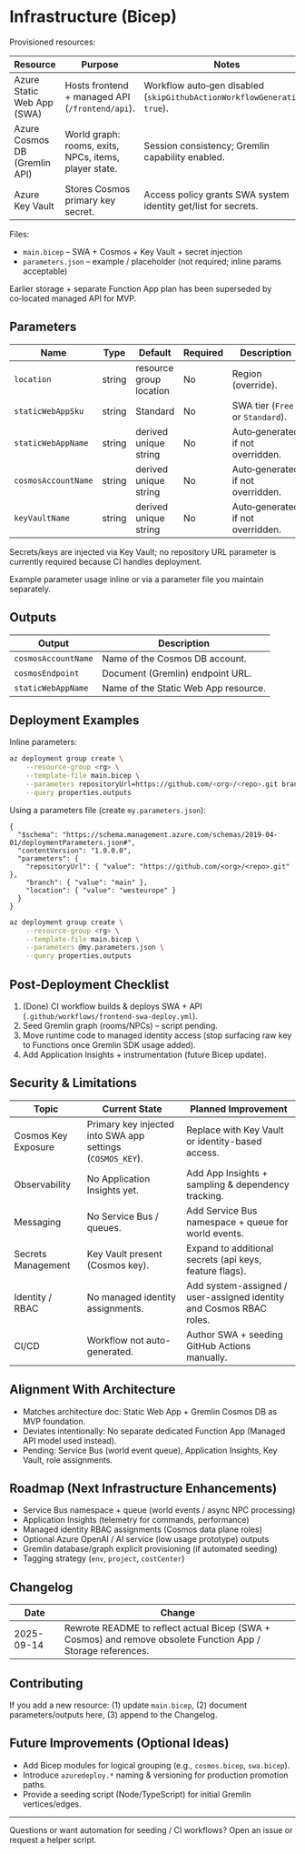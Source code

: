 # Infrastructure (Bicep)

Provisioned resources:

| Resource                      | Purpose                                               | Notes                                                                    |
| ----------------------------- | ----------------------------------------------------- | ------------------------------------------------------------------------ |
| Azure Static Web App (SWA)    | Hosts frontend + managed API (`/frontend/api`).       | Workflow auto‑gen disabled (`skipGithubActionWorkflowGeneration: true`). |
| Azure Cosmos DB (Gremlin API) | World graph: rooms, exits, NPCs, items, player state. | Session consistency; Gremlin capability enabled.                         |
| Azure Key Vault               | Stores Cosmos primary key secret.                     | Access policy grants SWA system identity get/list for secrets.           |

Files:

- `main.bicep` – SWA + Cosmos + Key Vault + secret injection
- `parameters.json` – example / placeholder (not required; inline params acceptable)

Earlier storage + separate Function App plan has been superseded by co‑located managed API for MVP.

## Parameters

| Name                | Type   | Default                 | Required | Description                       |
| ------------------- | ------ | ----------------------- | -------- | --------------------------------- |
| `location`          | string | resource group location | No       | Region (override).                |
| `staticWebAppSku`   | string | Standard                | No       | SWA tier (`Free` or `Standard`).  |
| `staticWebAppName`  | string | derived unique string   | No       | Auto‑generated if not overridden. |
| `cosmosAccountName` | string | derived unique string   | No       | Auto‑generated if not overridden. |
| `keyVaultName`      | string | derived unique string   | No       | Auto‑generated if not overridden. |

Secrets/keys are injected via Key Vault; no repository URL parameter is currently required because CI handles deployment.

Example parameter usage inline or via a parameter file you maintain separately.

## Outputs

| Output              | Description                          |
| ------------------- | ------------------------------------ |
| `cosmosAccountName` | Name of the Cosmos DB account.       |
| `cosmosEndpoint`    | Document (Gremlin) endpoint URL.     |
| `staticWebAppName`  | Name of the Static Web App resource. |

## Deployment Examples

Inline parameters:

```bash
az deployment group create \
	--resource-group <rg> \
	--template-file main.bicep \
	--parameters repositoryUrl=https://github.com/<org>/<repo>.git branch=main \
	--query properties.outputs
```

Using a parameters file (create `my.parameters.json`):

```jsonc
{
  "$schema": "https://schema.management.azure.com/schemas/2019-04-01/deploymentParameters.json#",
  "contentVersion": "1.0.0.0",
  "parameters": {
    "repositoryUrl": { "value": "https://github.com/<org>/<repo>.git" },
    "branch": { "value": "main" },
    "location": { "value": "westeurope" }
  }
}
```

```bash
az deployment group create \
	--resource-group <rg> \
	--template-file main.bicep \
	--parameters @my.parameters.json \
	--query properties.outputs
```

## Post-Deployment Checklist

1. (Done) CI workflow builds & deploys SWA + API (`.github/workflows/frontend-swa-deploy.yml`).
2. Seed Gremlin graph (rooms/NPCs) – script pending.
3. Move runtime code to managed identity access (stop surfacing raw key to Functions once Gremlin SDK usage added).
4. Add Application Insights + instrumentation (future Bicep update).

## Security & Limitations

| Topic               | Current State                                              | Planned Improvement                                                 |
| ------------------- | ---------------------------------------------------------- | ------------------------------------------------------------------- |
| Cosmos Key Exposure | Primary key injected into SWA app settings (`COSMOS_KEY`). | Replace with Key Vault or identity-based access.                    |
| Observability       | No Application Insights yet.                               | Add App Insights + sampling & dependency tracking.                  |
| Messaging           | No Service Bus / queues.                                   | Add Service Bus namespace + queue for world events.                 |
| Secrets Management  | Key Vault present (Cosmos key).                            | Expand to additional secrets (api keys, feature flags).             |
| Identity / RBAC     | No managed identity assignments.                           | Add system-assigned / user-assigned identity and Cosmos RBAC roles. |
| CI/CD               | Workflow not auto-generated.                               | Author SWA + seeding GitHub Actions manually.                       |

## Alignment With Architecture

- Matches architecture doc: Static Web App + Gremlin Cosmos DB as MVP foundation.
- Deviates intentionally: No separate dedicated Function App (Managed API model used instead).
- Pending: Service Bus (world event queue), Application Insights, Key Vault, role assignments.

## Roadmap (Next Infrastructure Enhancements)

- Service Bus namespace + queue (world events / async NPC processing)
- Application Insights (telemetry for commands, performance)
- Managed identity RBAC assignments (Cosmos data plane roles)
- Optional Azure OpenAI / AI service (low usage prototype) outputs
- Gremlin database/graph explicit provisioning (if automated seeding)
- Tagging strategy (`env`, `project`, `costCenter`)

## Changelog

| Date       | Change                                                                                                       |
| ---------- | ------------------------------------------------------------------------------------------------------------ |
| 2025-09-14 | Rewrote README to reflect actual Bicep (SWA + Cosmos) and remove obsolete Function App / Storage references. |

## Contributing

If you add a new resource: (1) update `main.bicep`, (2) document parameters/outputs here, (3) append to the Changelog.

## Future Improvements (Optional Ideas)

- Add Bicep modules for logical grouping (e.g., `cosmos.bicep`, `swa.bicep`).
- Introduce `azuredeploy.*` naming & versioning for production promotion paths.
- Provide a seeding script (Node/TypeScript) for initial Gremlin vertices/edges.

---

Questions or want automation for seeding / CI workflows? Open an issue or request a helper script.
